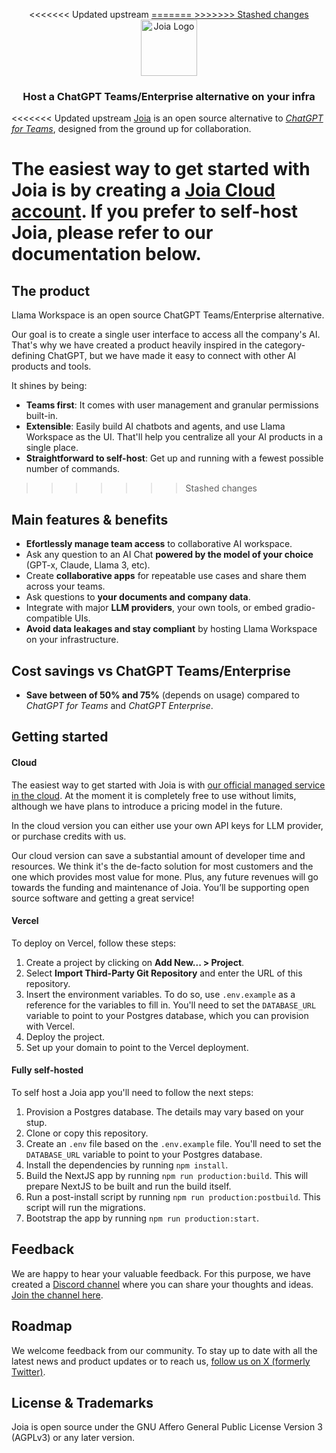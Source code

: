 <p align="center">
<<<<<<< Updated upstream
<a href="https://joia.so">
=======
<a href="https://llamaworkspace.ai">
>>>>>>> Stashed changes
  <img width="90" src="https://assets.joia.so/joia_logo_red.svg" alt="Joia Logo">
  
</a>
</p>

<h3 align="center"><strong>Host a ChatGPT Teams/Enterprise alternative on your infra</strong></h3>

<<<<<<< Updated upstream
[Joia](https://joia.so/) is an open source alternative to _[ChatGPT for Teams](https://openai.com/chatgpt/team)_, designed from the ground up for collaboration.

The easiest way to get started with Joia is by creating a [Joia Cloud account](https://joia.so/). If you prefer to self-host Joia, please refer to our documentation below.
=======
## The product

Llama Workspace is an open source ChatGPT Teams/Enterprise alternative.

Our goal is to create a single user interface to access all the company's AI. That's why we have created a product heavily inspired in the category-defining ChatGPT, but we have made it easy to connect with other AI products and tools.

It shines by being:

- **Teams first**: It comes with user management and granular permissions built-in.
- **Extensible**: Easily build AI chatbots and agents, and use Llama Workspace as the UI. That'll help you centralize all your AI products in a single place.
- **Straightforward to self-host**: Get up and running with a fewest possible number of commands.
>>>>>>> Stashed changes

## Main features & benefits

- **Efortlessly manage team access** to collaborative AI workspace.
- Ask any question to an AI Chat **powered by the model of your choice** (GPT-x, Claude, Llama 3, etc).
- Create **collaborative apps** for repeatable use cases and share them across your teams.
- Ask questions to **your documents and company data**.
- Integrate with major **LLM providers**, your own tools, or embed gradio-compatible UIs.
- **Avoid data leakages and stay compliant** by hosting Llama Workspace on your infrastructure.

## Cost savings vs ChatGPT Teams/Enterprise

- **Save between of 50% and 75%** (depends on usage) compared to _ChatGPT for Teams_ and _ChatGPT Enterprise_.

## Getting started

#### Cloud

The easiest way to get started with Joia is with [our official managed service in the cloud](https://joia.so/). At the moment it is completely free to use without limits, although we have plans to introduce a pricing model in the future.

In the cloud version you can either use your own API keys for LLM provider, or purchase credits with us.

Our cloud version can save a substantial amount of developer time and resources. We think it's the de-facto solution for most customers and the one which provides most value for mone. Plus, any future revenues will go towards the funding and maintenance of Joia. You’ll be supporting open source software and getting a great service!

#### Vercel

To deploy on Vercel, follow these steps:

1. Create a project by clicking on **Add New... > Project**.
2. Select **Import Third-Party Git Repository** and enter the URL of this repository.
3. Insert the environment variables. To do so, use `.env.example` as a reference for the variables to fill in. You'll need to set the `DATABASE_URL` variable to point to your Postgres database, which you can provision with Vercel.
4. Deploy the project.
5. Set up your domain to point to the Vercel deployment.

#### Fully self-hosted

To self host a Joia app you'll need to follow the next steps:

1. Provision a Postgres database. The details may vary based on your stup.
2. Clone or copy this repository.
3. Create an `.env` file based on the `.env.example` file. You'll need to set the `DATABASE_URL` variable to point to your Postgres database.
4. Install the dependencies by running `npm install`.
5. Build the NextJS app by running `npm run production:build`. This will prepare NextJS to be built and run the build itself.
6. Run a post-install script by running `npm run production:postbuild`. This script will run the migrations.
7. Bootstrap the app by running `npm run production:start`.

## Feedback

We are happy to hear your valuable feedback. For this purpose, we have created a [Discord channel](https://discord.com/invite/wTHhNBDKvW) where you can share your thoughts and ideas. [Join the channel here](https://discord.com/invite/wTHhNBDKvW).

## Roadmap

We welcome feedback from our community. To stay up to date with all the latest news and product updates or to reach us, [follow us on X (formerly Twitter)](https://twitter.com/joiahq).

## License & Trademarks

Joia is open source under the GNU Affero General Public License Version 3 (AGPLv3) or any later version.

